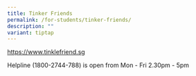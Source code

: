 ```yaml
---
title: Tinker Friends
permalink: /for-students/tinker-friends/
description: ""
variant: tiptap
---
```

<p></p>
<p><a href="https://www.tinklefriend.sg" rel="noopener nofollow" target="_blank">https://www.tinklefriend.sg</a>
</p>
<p>Helpline (1800-2744-788) is open from Mon - Fri 2.30pm - 5pm</p>